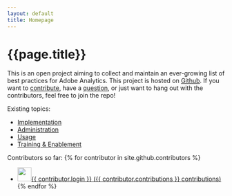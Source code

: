```yaml
---
layout: default
title: Homepage
---
```

# {{page.title}}
This is an open project aiming to collect and maintain an ever-growing list of best practices for Adobe Analytics. This project is hosted on [Github]({{site.github.repository_url}}). If you want to [contribute]({{site.github.issues_url}}), have a [question]({{site.github.repository_url}}), or just want to hang out with the contributors, feel free to join the repo!

Existing topics:
* [Implementation](./implementation)
* [Administration](./administration)
* [Usage](./usage)
* [Training & Enablement](./training)

Contributors so far:
    {% for contributor in site.github.contributors %}
* <a href="{{ contributor.html_url }}"><img src="{{ contributor.avatar_url }}" width="32" height="32" />{{ contributor.login }} ({{ contributor.contributions }} contributions)</a>
    {% endfor %}